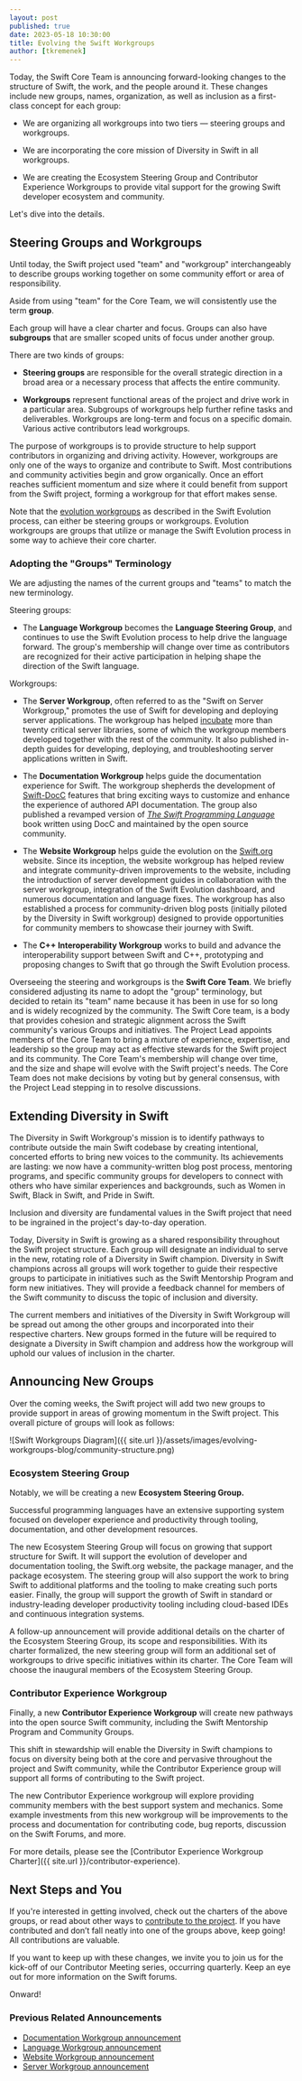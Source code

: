```yaml
---
layout: post
published: true
date: 2023-05-18 10:30:00
title: Evolving the Swift Workgroups
author: [tkremenek]
---
```


Today, the Swift Core Team is announcing forward-looking changes to the structure of Swift, the work, and the people around it. These changes include new groups, names, organization, as well as inclusion as a first-class concept for each group:

* We are organizing all workgroups into two tiers — steering groups and workgroups.

* We are incorporating the core mission of Diversity in Swift in all workgroups.

* We are creating the Ecosystem Steering Group and Contributor Experience Workgroups to provide vital support for the growing Swift developer ecosystem and community.

Let's dive into the details.

## Steering Groups and Workgroups

Until today, the Swift project used "team" and "workgroup" interchangeably to describe groups working together on some community effort or area of responsibility.

Aside from using "team" for the Core Team, we will consistently use the term **group**.

Each group will have a clear charter and focus.  Groups can also have **subgroups** that are smaller scoped units of focus under another group.

There are two kinds of groups:

* **Steering groups** are responsible for the overall strategic direction in a broad area or a necessary process that affects the entire community.

* **Workgroups** represent functional areas of the project and drive work in a particular area.  Subgroups of workgroups help further refine tasks and deliverables.  Workgroups are long-term and focus on a specific domain.  Various active contributors lead workgroups.

The purpose of workgroups is to provide structure to help support contributors in organizing and driving activity.  However, workgroups are only one of the ways to organize and contribute to Swift.  Most contributions and community activities begin and grow organically.  Once an effort reaches sufficient momentum and size where it could benefit from support from the Swift project, forming a workgroup for that effort makes sense.

Note that the [evolution workgroups](https://github.com/apple/swift-evolution/blob/main/process.md) as described in the Swift Evolution process, can either be steering groups or workgroups.  Evolution workgroups are groups that utilize or manage the Swift Evolution process in some way to achieve their core charter.

### Adopting the "Groups" Terminology

We are adjusting the names of the current groups and "teams" to match the new terminology.

Steering groups:

* The **Language Workgroup** becomes the **Language Steering Group**, and continues to use the Swift Evolution process to help drive the language forward. The group's membership will change over time as contributors are recognized for their active participation in helping shape the direction of the Swift language.

Workgroups:

* The **Server Workgroup**, often referred to as the "Swift on Server Workgroup," promotes the use of Swift for developing and deploying server applications.
The workgroup has helped [incubate](https://www.swift.org/sswg/incubation-process.html) more than twenty critical server libraries, some of which the workgroup members developed together with the rest of the community.  It also published in-depth guides for developing, deploying, and troubleshooting server applications written in Swift.

* The **Documentation Workgroup** helps guide the documentation experience for Swift.  The workgroup shepherds the development of [Swift-DocC](https://github.com/apple/swift-docc) features that bring exciting ways to customize and enhance the experience of authored API documentation.  The group also published a revamped version of _[The Swift Programming Language](https://docs.swift.org/swift-book/documentation/the-swift-programming-language/)_ book written using DocC and maintained by the open source community.

* The **Website Workgroup** helps guide the evolution on the [Swift.org](http://swift.org/) website. Since its inception, the website workgroup has helped review and integrate community-driven improvements to the website, including the introduction of server development guides in collaboration with the server workgroup, integration of the Swift Evolution dashboard, and numerous documentation and language fixes. The workgroup has also established a process for community-driven blog posts (initially piloted by the Diversity in Swift workgroup) designed to provide opportunities for community members to showcase their journey with Swift.

* The **C++ Interoperability Workgroup** works to build and advance the interoperability support between Swift and C++, prototyping and proposing changes to Swift that go through the Swift Evolution process.

Overseeing the steering and workgroups is the **Swift Core Team**.  We briefly considered adjusting its name to adopt the "group" terminology, but decided to retain its "team" name because it has been in use for so long and is widely recognized by the community.  The Swift Core team, is a body that provides cohesion and strategic alignment across the Swift community's various Groups and initiatives.  The Project Lead appoints members of the Core Team to bring a mixture of experience, expertise, and leadership so the group may act as effective stewards for the Swift project and its community.  The Core Team's membership will change over time, and the size and shape will evolve with the Swift project's needs.  The Core Team does not make decisions by voting but by general consensus, with the Project Lead stepping in to resolve discussions.

## Extending Diversity in Swift

The Diversity in Swift Workgroup's mission is to identify pathways to contribute outside the main Swift codebase by creating intentional, concerted efforts to bring new voices to the community.  Its achievements are lasting:  we now have a community-written blog post process, mentoring programs, and specific community groups for developers to connect with others who have similar experiences and backgrounds, such as Women in Swift, Black in Swift, and Pride in Swift.

Inclusion and diversity are fundamental values in the Swift project that need to be ingrained in the project's day-to-day operation.

Today, Diversity in Swift is growing as a shared responsibility throughout the Swift project structure.  Each group will designate an individual to serve in the new, rotating role of a Diversity in Swift champion.  Diversity in Swift champions across all groups will work together to guide their respective groups to participate in initiatives such as the Swift Mentorship Program and form new initiatives.  They will provide a feedback channel for members of the Swift community to discuss the topic of inclusion and diversity.

The current members and initiatives of the Diversity in Swift Workgroup will be spread out among the other groups and incorporated into their respective charters.  New groups formed in the future will be required to designate a Diversity in Swift champion and address how the workgroup will uphold our values of inclusion in the charter.

## Announcing New Groups

Over the coming weeks, the Swift project will add two new groups to provide support in areas of growing momentum in the Swift project.  This overall picture of groups will look as follows:

![Swift Workgroups Diagram]({{ site.url }}/assets/images/evolving-workgroups-blog/community-structure.png)

### Ecosystem Steering Group

Notably, we will be creating a new **Ecosystem Steering Group.**

Successful programming languages have an extensive supporting system focused on developer experience and productivity through tooling, documentation, and other development resources.

The new Ecosystem Steering Group will focus on growing that support structure for Swift.  It will support the evolution of developer and documentation tooling, the Swift.org website, the package manager, and the package ecosystem.  The steering group will also support the work to bring Swift to additional platforms and the tooling to make creating such ports easier.  Finally, the group will support the growth of Swift in standard or industry-leading developer productivity tooling including cloud-based IDEs and continuous integration systems.

A follow-up announcement will provide additional details on the charter of the Ecosystem Steering Group, its scope and responsibilities. With its charter formalized, the new steering group will form an additional set of workgroups to drive specific initiatives within its charter.  The Core Team will choose the inaugural members of the Ecosystem Steering Group.

### Contributor Experience Workgroup

Finally, a new **Contributor Experience Workgroup** will create new pathways into the open source Swift community, including the Swift Mentorship Program and Community Groups.

This shift in stewardship will enable the Diversity in Swift champions to focus on diversity being both at the core and pervasive throughout the project and Swift community, while the Contributor Experience group will support all forms of contributing to the Swift project.

The new Contributor Experience workgroup will explore providing community members with the best support system and mechanics. Some example investments from this new workgroup will be improvements to the process and documentation for contributing code, bug reports, discussion on the Swift Forums, and more.

For more details, please see the [Contributor Experience Workgroup Charter]({{ site.url }}/contributor-experience).

## Next Steps and You

If you're interested in getting involved, check out the charters of the above groups, or read about other ways to [contribute to the project](https://www.swift.org/contributing/). If you have contributed and don’t fall neatly into one of the groups above, keep going! All contributions are valuable.

If you want to keep up with these changes, we invite you to join us for the kick-off of our Contributor Meeting series, occurring quarterly. Keep an eye out for more information on the Swift forums.

Onward!

### Previous Related Announcements

* [Documentation Workgroup announcement](https://www.swift.org/blog/documentation-workgroup/)
* [Language Workgroup announcement](https://www.swift.org/blog/language-workgroup/)
* [Website Workgroup announcement](https://www.swift.org/blog/website-open-source/)
* [Server Workgroup announcement](https://www.swift.org/blog/server-api-workgroup/)
